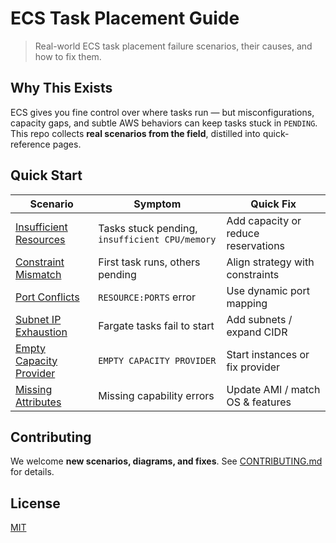 # ECS Task Placement Guide
> Real-world ECS task placement failure scenarios, their causes, and how to fix them.

## Why This Exists
ECS gives you fine control over where tasks run — but misconfigurations, capacity gaps, and subtle AWS behaviors can keep tasks stuck in `PENDING`.  
This repo collects **real scenarios from the field**, distilled into quick-reference pages.

## Quick Start
| Scenario | Symptom | Quick Fix |
|----------|---------|-----------|
| [Insufficient Resources](scenarios/insufficient-resources.md) | Tasks stuck pending, `insufficient CPU/memory` | Add capacity or reduce reservations |
| [Constraint Mismatch](scenarios/constraint-mismatch.md) | First task runs, others pending | Align strategy with constraints |
| [Port Conflicts](scenarios/port-conflicts.md) | `RESOURCE:PORTS` error | Use dynamic port mapping |
| [Subnet IP Exhaustion](scenarios/subnet-ip-exhaustion.md) | Fargate tasks fail to start | Add subnets / expand CIDR |
| [Empty Capacity Provider](scenarios/empty-capacity-provider.md) | `EMPTY CAPACITY PROVIDER` | Start instances or fix provider |
| [Missing Attributes](scenarios/missing-attributes.md) | Missing capability errors | Update AMI / match OS & features |

## Contributing
We welcome **new scenarios, diagrams, and fixes**. See [CONTRIBUTING.md](CONTRIBUTING.md) for details.

## License
[MIT](LICENSE)
